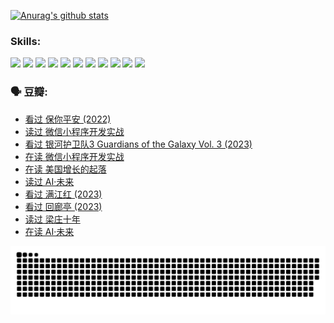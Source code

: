 
[![Anurag's github stats](https://github-readme-stats.vercel.app/api?username=w940853815)](https://github.com/anuraghazra/github-readme-stats)

### Skills:

<code><img height="32" src="https://cdn.jsdelivr.net/npm/simple-icons@v5/icons/python.svg"></code>
<code><img height="32" src="https://cdn.jsdelivr.net/npm/simple-icons@v5/icons/javascript.svg"></code>
<code><img height="32" src="https://cdn.jsdelivr.net/npm/simple-icons@v5/icons/django.svg"></code>
<code><img height="32" src="https://cdn.jsdelivr.net/npm/simple-icons@v5/icons/flask.svg"></code>
<code><img height="32" src="https://cdn.jsdelivr.net/npm/simple-icons@v5/icons/vuetify.svg"></code>
<code><img height="32" src="https://cdn.jsdelivr.net/npm/simple-icons@v5/icons/git.svg"></code>
<code><img height="32" src="https://cdn.jsdelivr.net/npm/simple-icons@v5/icons/docker.svg"></code>
<code><img height="32" src="https://cdn.jsdelivr.net/npm/simple-icons@v5/icons/postgresql.svg"></code>
<code><img height="32" src="https://cdn.jsdelivr.net/npm/simple-icons@v5/icons/elasticsearch.svg"></code>
<code><img height="32" src="https://cdn.jsdelivr.net/npm/simple-icons@v5/icons/macos.svg"></code>
<code><img height="32" src="https://cdn.jsdelivr.net/npm/simple-icons@v5/icons/linux.svg"></code>

### 🗣 豆瓣:

<!-- DOUBAN-ACTIVITIES:START -->
- [看过 保你平安‎ (2022)](https://www.douban.com/people/136069238/status/4239139510/?_i=85031378)
- [读过 微信小程序开发实战](https://www.douban.com/people/136069238/status/4237321528/?_i=85031378)
- [看过 银河护卫队3 Guardians of the Galaxy Vol. 3‎ (2023)](https://www.douban.com/people/136069238/status/4236631849/?_i=85031378)
- [在读 微信小程序开发实战](https://www.douban.com/people/136069238/status/4230177692/?_i=85031378)
- [在读 美国增长的起落](https://www.douban.com/people/136069238/status/4220055912/?_i=85031378)
- [读过 AI·未来](https://www.douban.com/people/136069238/status/4220054171/?_i=85031378)
- [看过 满江红‎ (2023)](https://www.douban.com/people/136069238/status/4219146433/?_i=85031378)
- [看过 回廊亭‎ (2023)](https://www.douban.com/people/136069238/status/4215992758/?_i=85031378)
- [读过 梁庄十年](https://www.douban.com/people/136069238/status/4206664969/?_i=85031378)
- [在读 AI·未来](https://www.douban.com/people/136069238/status/4206653520/?_i=85031378)
<!-- DOUBAN-ACTIVITIES:END -->


![Snake animation](https://raw.githubusercontent.com/w940853815/w940853815/output/github-contribution-grid-snake.svg)

<!--
**w940853815/w940853815** is a ✨ _special_ ✨ repository because its `README.md` (this file) appears on your GitHub profile.

Here are some ideas to get you started:

- 🔭 I’m currently working on ...
- 🌱 I’m currently learning ...
- 👯 I’m looking to collaborate on ...
- 🤔 I’m looking for help with ...
- 💬 Ask me about ...
- 📫 How to reach me: ...
- 😄 Pronouns: ...
- ⚡ Fun fact: ...
-->
